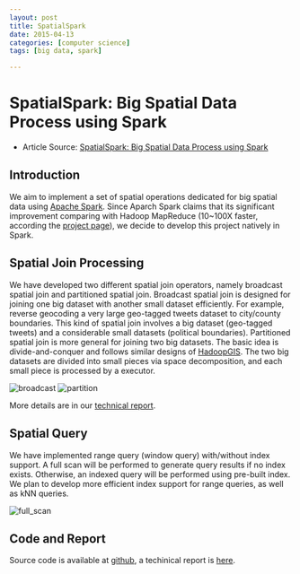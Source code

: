 ```yaml
---
layout: post
title: SpatialSpark
date: 2015-04-13
categories: [computer science]
tags: [big data, spark]

---
```



# SpatialSpark: Big Spatial Data Process using Spark

* Article Source: [SpatialSpark: Big Spatial Data Process using Spark](http://simin.me/projects/spatialspark/)


Introduction
------------

We aim to implement a set of spatial operations dedicated for big
spatial data using [Apache Spark](http://spark.apache.org/). Since
Aparch Spark claims that its significant improvement comparing with
Hadoop MapReduce (10\~100X faster, according the [project
page](http://spark.apache.org/)), we decide to develop this project
natively in Spark.

Spatial Join Processing
-----------------------

We have developed two different spatial join operators, namely broadcast
spatial join and partitioned spatial join. Broadcast spatial join is
designed for joining one big dataset with another small dataset
efficiently. For example, reverse geocoding a very large geo-tagged
tweets dataset to city/county boundaries. This kind of spatial join
involves a big dataset (geo-tagged tweets) and a considerable small
datasets (political boundaries). Partitioned spatial join is more
general for joining two big datasets. The basic idea is
divide-and-conquer and follows similar designs of
[HadoopGIS](https://sites.google.com/site/hadoopgis/). The two big
datasets are divided into small pieces via space decomposition, and each
small piece is processed by a executor.

![broadcast](http://simin.me/projects/spatialspark/figures/broadcast_join.svg)
![partition](http://simin.me/projects/spatialspark/figures/partitioned_join.svg)

More details are in our [technical
report](http://www-cs.ccny.cuny.edu/~jzhang/papers/spatial_cc_tr.pdf).

Spatial Query
-------------

We have implemented range query (window query) with/without index
support. A full scan will be performed to generate query results if no
index exists. Otherwise, an indexed query will be performed using
pre-built index. We plan to develop more efficient index support for
range queries, as well as kNN queries.

![full\_scan](http://simin.me/projects/spatialspark/figures/full_scan.svg)

Code and Report
---------------

Source code is available at
[github](https://github.com/syoummer/SpatialSpark), a techinical report
is [here](http://www-cs.ccny.cuny.edu/~jzhang/papers/spatial_cc_tr.pdf).



